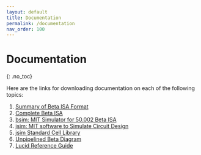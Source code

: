 ```yaml
---
layout: default 
title: Documentation 
permalink: /documentation
nav_order: 100
---
```


# Documentation
{: .no_toc}

Here are the links for downloading documentation on each of the following topics:
1. [Summary of Beta ISA Format](https://www.dropbox.com/scl/fi/40q782zsoqt69z9yur9nv/beta_instruction.pdf?rlkey=wynzlk3dov5p6o5n9r25rangj&dl=1) 
2. [Complete Beta ISA](https://www.dropbox.com/scl/fi/etuns7ggy93j7ph868i5r/beta.pdf?rlkey=29kf8f1rkceok0hwt8gk91ka4&dl=1) 
3. [bsim: MIT Simulator for 50.002 Beta ISA ](https://www.dropbox.com/scl/fi/psjv77mobp12srafj3us2/bsim.pdf?rlkey=qismnxs1al85qyorj1rxit7ow&dl=1)
4. [jsim: MIT software to Simulate Circuit Design ](https://www.dropbox.com/scl/fi/e77s40fpygxgjjfkht2vp/jsim.pdf?rlkey=8z6jsfohpo6hoe1a467u5yfwg&dl=1) 
5. [jsim Standard Cell Library](https://www.dropbox.com/scl/fi/sesatylsqihuju4p7jiwr/standard_cell_library.pdf?rlkey=s7sd8fb7rsz1k66nuuyk9rwo0&dl=1) 
6. [Unpipelined Beta Diagram](https://www.dropbox.com/scl/fi/4nrs5b5d6u1shqdl5i88r/Unpipelined_Beta.pdf?rlkey=acc5cekcutl5gqti85uz4myc5&dl=1) 
7. [Lucid Reference Guide ](https://www.dropbox.com/scl/fi/q3u4vr024ins5kls2u69n/Lucid_Reference.pdf?rlkey=r59dh3ft8fhsddq1fez4npo4n&dl=1)

